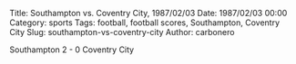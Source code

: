 Title: Southampton vs. Coventry City, 1987/02/03
Date: 1987/02/03 00:00
Category: sports
Tags: football, football scores, Southampton, Coventry City
Slug: southampton-vs-coventry-city
Author: carbonero


Southampton 2 - 0 Coventry City
